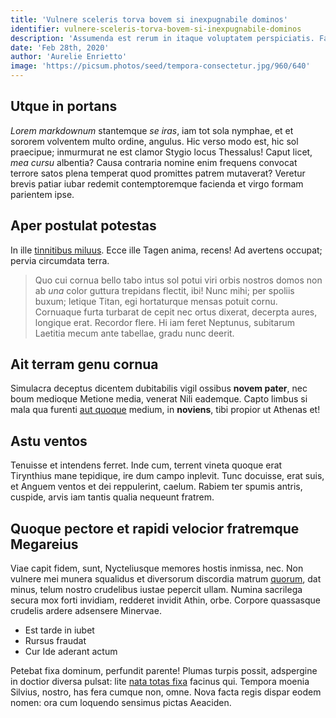 ```yaml
---
title: 'Vulnere sceleris torva bovem si inexpugnabile dominos'
identifier: vulnere-sceleris-torva-bovem-si-inexpugnabile-dominos
description: 'Assumenda est rerum in itaque voluptatem perspiciatis. Facere ratione maxime eaque rem.'
date: 'Feb 28th, 2020'
author: 'Aurelie Enrietto'
image: 'https://picsum.photos/seed/tempora-consectetur.jpg/960/640'
---
```


## Utque in portans

*Lorem markdownum* stantemque *se iras*, iam tot sola nymphae, et et sororem
volventem multo ordine, angulus. Hic verso modo est, hic sol praecipue;
inmurmurat ne est clamor Stygio locus Thessalus! Caput licet, *mea cursu*
albentia? Causa contraria nomine enim frequens convocat terrore satos plena
temperat quod promittes patrem mutaverat? Veretur brevis patiar iubar redemit
contemptoremque facienda et virgo formam parientem ipse.

## Aper postulat potestas

In ille [tinnitibus miluus](http://omnes.io/). Ecce ille Tagen anima, recens! Ad
avertens occupat; pervia circumdata terra.

> Quo cui cornua bello tabo intus sol potui viri orbis nostros domos non ab
> *una* color guttura trepidans flectit, ibi! Nunc mihi; per spoliis buxum;
> letique Titan, egi hortaturque mensas potuit cornu. Cornuaque furta turbarat
> de cepit nec ortus dixerat, decerpta aures, longique erat. Recordor flere. Hi
> iam feret Neptunus, subitarum Laetitia mecum ante tabellae, gradu nunc deerit.

## Ait terram genu cornua

Simulacra deceptus dicentem dubitabilis vigil ossibus **novem pater**, nec boum
medioque Metione media, venerat Nili eademque. Capto limbus si mala qua furenti
[aut quoque](http://tandemfrigidus.com/) medium, in **noviens**, tibi propior ut
Athenas et!

## Astu ventos

Tenuisse et intendens ferret. Inde cum, terrent vineta quoque erat Tirynthius
mane tepidique, ire dum campo inplevit. Tunc docuisse, erat suis, et Anguem
ventos et dei reppulerint, caelum. Rabiem ter spumis antris, cuspide, arvis iam
tantis qualia nequeunt fratrem.

## Quoque pectore et rapidi velocior fratremque Megareius

Viae capit fidem, sunt, Nycteliusque memores hostis inmissa, nec. Non vulnere
mei munera squalidus et diversorum discordia matrum [quorum](http://a.net/), dat
minus, telum nostro crudelibus iustae pepercit ullam. Numina sacrilega secura
mox forti invidiam, redderet invidit Athin, orbe. Corpore quassasque crudelis
ardere adsensere Minervae.

- Est tarde in iubet
- Rursus fraudat
- Cur Ide aderant actum

Petebat fixa dominum, perfundit parente! Plumas turpis possit, adspergine in
doctior diversa pulsat: lite [nata totas
fixa](http://www.satisut.io/iamque-iole) facinus qui. Tempora moenia Silvius,
nostro, has fera cumque non, omne. Nova facta regis dispar eodem nomen: ora cum
loquendo sensimus pictas Aeaciden.
